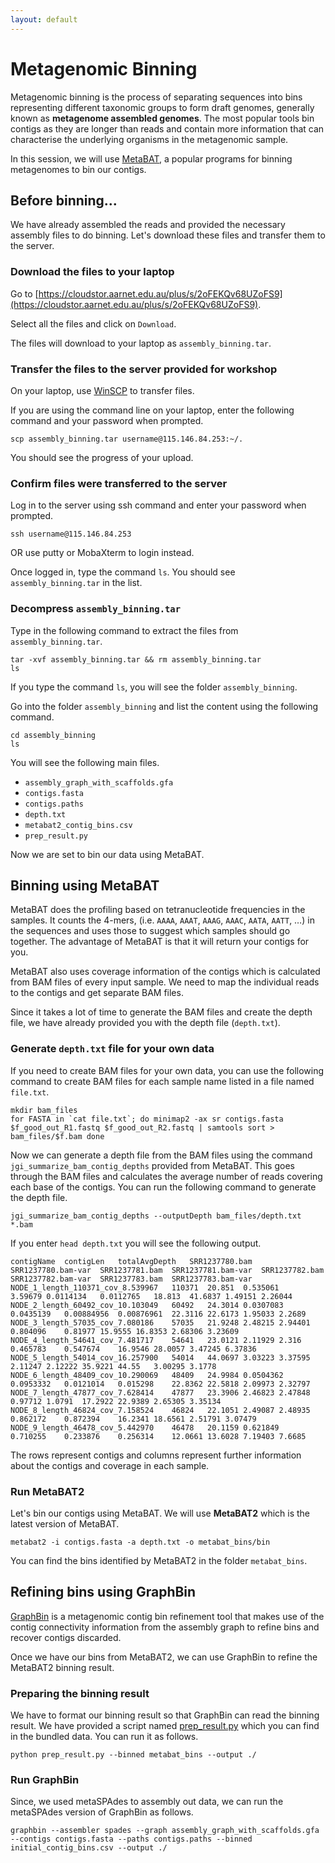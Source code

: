 ```yaml
---
layout: default
---
```


# Metagenomic Binning

Metagenomic binning is the process of separating sequences into bins representing different taxonomic groups to form draft genomes, generally known as **metagenome assembled genomes**. The most popular tools bin contigs as they are longer than reads and contain more information that can characterise the underlying organisms in the metagenomic sample.

In this session, we will use [MetaBAT](https://bitbucket.org/berkeleylab/metabat/src/master/), a popular programs for binning metagenomes to bin our contigs.

## Before binning...

We have already assembled the reads and provided the necessary assembly files to do binning. Let's download these files and transfer them to the server.

### Download the files to your laptop

Go to [https://cloudstor.aarnet.edu.au/plus/s/2oFEKQv68UZoFS9](https://cloudstor.aarnet.edu.au/plus/s/2oFEKQv68UZoFS9).

Select all the files and click on `Download`.

The files will download to your laptop as `assembly_binning.tar`.

### Transfer the files to the server provided for workshop

On your laptop, use [WinSCP](https://winscp.net/eng/index.php) to transfer files.

If you are using the command line on your laptop, enter the following command and your password when prompted.

```
scp assembly_binning.tar username@115.146.84.253:~/.
```

You should see the progress of your upload.

### Confirm files were transferred to the server 

Log in to the server using ssh command and enter your password when prompted.

```
ssh username@115.146.84.253
```
    
OR use putty or MobaXterm to login instead.

Once logged in, type the command `ls`. You should see `assembly_binning.tar` in the list.

### Decompress `assembly_binning.tar`

Type in the following command to extract the files from `assembly_binning.tar`.

```
tar -xvf assembly_binning.tar && rm assembly_binning.tar
ls
```
  
If you type the command `ls`, you will see the folder `assembly_binning`. 

Go into the folder `assembly_binning` and list the content using the following command.

```
cd assembly_binning
ls
```

You will see the following main files.

* `assembly_graph_with_scaffolds.gfa`
* `contigs.fasta`
* `contigs.paths`
* `depth.txt`
* `metabat2_contig_bins.csv`
* `prep_result.py`

Now we are set to bin our data using MetaBAT.


## Binning using MetaBAT

MetaBAT does the profiling based on tetranucleotide frequencies in the samples. It counts the 4-mers, (i.e. `AAAA`, `AAAT`, `AAAG`, `AAAC`, `AATA`, `AATT`, …) in the sequences and uses those to suggest which samples should go together. The advantage of MetaBAT is that it will return your contigs for you.

MetaBAT also uses coverage information of the contigs which is calculated from BAM files of every input sample. We need to map the individual reads to the contigs and get separate BAM files.

Since it takes a lot of time to generate the BAM files and create the depth file, we have already provided you with the depth file (`depth.txt`).

### Generate `depth.txt` file for your own data

If you need to create BAM files for your own data, you can use the following command to create BAM files for each  sample name listed in a file named `file.txt`.

```
mkdir bam_files
for FASTA in `cat file.txt`; do minimap2 -ax sr contigs.fasta $f_good_out_R1.fastq $f_good_out_R2.fastq | samtools sort > bam_files/$f.bam done
```

Now we can generate a depth file from the BAM files using the command `jgi_summarize_bam_contig_depths` provided from MetaBAT. This goes through the BAM files and calculates the average number of reads covering each base of the contigs. You can run the following command to generate the depth file.

```
jgi_summarize_bam_contig_depths --outputDepth bam_files/depth.txt *.bam
```

If you enter `head depth.txt` you will see the following output.

```
contigName	contigLen	totalAvgDepth	SRR1237780.bam	SRR1237780.bam-var	SRR1237781.bam	SRR1237781.bam-var	SRR1237782.bam	SRR1237782.bam-var	SRR1237783.bam	SRR1237783.bam-var
NODE_1_length_110371_cov_8.539967	110371	20.851	0.535061	3.59679	0.0114134	0.0112765	18.813	41.6837	1.49151	2.26044
NODE_2_length_60492_cov_10.103049	60492	24.3014	0.0307083	0.0435139	0.00884956	0.00876961	22.3116	22.6173	1.95033	2.2689
NODE_3_length_57035_cov_7.080186	57035	21.9248	2.48215	2.94401	0.804096	0.81977	15.9555	16.8353	2.68306	3.23609
NODE_4_length_54641_cov_7.481717	54641	23.0121	2.11929	2.316	0.465783	0.547674	16.9546	28.0057	3.47245	6.37836
NODE_5_length_54014_cov_16.257900	54014	44.0697	3.03223	3.37595	2.11247	2.12222	35.9221	44.55	3.00295	3.1778
NODE_6_length_48409_cov_10.290069	48409	24.9984	0.0504362	0.0953332	0.0121014	0.015298	22.8362	22.5818	2.09973	2.32797
NODE_7_length_47877_cov_7.628414	47877	23.3906	2.46823	2.47848	0.97712	1.0791	17.2922	22.9389	2.65305	3.35134
NODE_8_length_46824_cov_7.158524	46824	22.1051	2.49087	2.48935	0.862172	0.872394	16.2341	18.6561	2.51791	3.07479
NODE_9_length_46478_cov_5.442970	46478	20.1159	0.621849	0.710255	0.233876	0.256314	12.0661	13.6028	7.19403	7.6685
```

The rows represent contigs and columns represent further information about the contigs and coverage in each sample.

### Run MetaBAT2

Let's bin our contigs using MetaBAT. We will use **MetaBAT2** which is the latest version of MetaBAT.

```
metabat2 -i contigs.fasta -a depth.txt -o metabat_bins/bin
```

You can find the bins identified by MetaBAT2 in the folder `metabat_bins`.

## Refining bins using GraphBin

[GraphBin](https://github.com/metagentools/GraphBin) is a metagenomic contig bin refinement tool that makes use of the contig connectivity information from the assembly graph to refine bins and recover contigs discarded. 

Once we have our bins from MetaBAT2, we can use GraphBin to refine the MetaBAT2 binning result.

### Preparing the binning result

We have to format our binning result so that GraphBin can read the binning result. We have provided a script named [prep_result.py](https://github.com/beardymcjohnface/workshop2022/blob/gh-pages/scripts/prep_result.py) which you can find in the bundled data. You can run it as follows.

```
python prep_result.py --binned metabat_bins --output ./
```

### Run GraphBin

Since, we used metaSPAdes to assembly out data, we can run the metaSPAdes version of GraphBin as follows.

```
graphbin --assembler spades --graph assembly_graph_with_scaffolds.gfa --contigs contigs.fasta --paths contigs.paths --binned initial_contig_bins.csv --output ./
```

